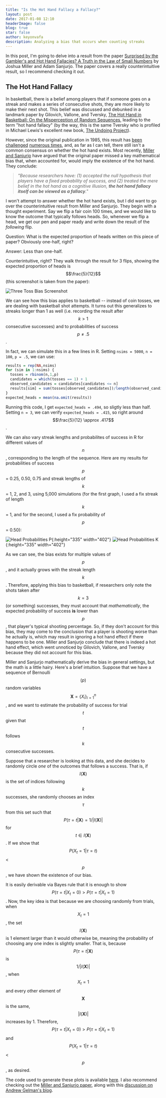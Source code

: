 ```yaml
---
title: "Is the Hot Hand Fallacy a Fallacy?"
layout: post
date: 2017-01-08 12:10
headerImage: false
blog: true
star: false
author: keyonvafa
description: Analyzing a bias that occurs when counting streaks
---
```


In this post, I'm going to delve into a result from the paper <a href='https://papers.ssrn.com/sol3/papers.cfm?abstract_id=2627354'>Surprised by the Gambler's and Hot Hand Fallacies? A Truth in the Law of Small Numbers</a> by Joshua Miller and Adam Sanjurjo. The paper covers a really counterintuitive result, so I recommend checking it out.

## The Hot Hand Fallacy

In basketball, there is a belief among players that if someone goes on a streak and makes a series of consecutive shots, they are more likely to make their next shot. This belief was discussed and debunked in a landmark paper by Gilovich, Vallone, and Tversky, <a href='http://wexler.free.fr/library/files/gilovich%20(1985)%20the%20hot%20hand%20in%20basketball.%20on%20the%20misperception%20of%20random%20sequences.pdf'>The Hot Hand in Basketball: On the Misperception of Random Sequences</a>, leading to the term "hot hand fallacy" (by the way, this is the same Tversky who is profiled in Michael Lewis's excellent new book, <a href='https://www.amazon.com/Undoing-Project-Friendship-Changed-Minds/dp/0393254593'>The Undoing Project</a>).

However, since the original publication in 1985, this result has <a href='http://www.sloansportsconference.com/wp-content/uploads/2014/02/2014_SSAC_The-Hot-Hand-A-New-Approach.pdf'>been challenged</a> <a href='http://www.cs.colorado.edu/~mozer/Teaching/syllabi/7782/readings/Bar-EliAvugosRaab2006.pdf'>numerous times</a>, and, as far as I can tell, there still isn't a common consensus on whether the hot hand exists. Most recently, <a href='https://papers.ssrn.com/sol3/papers.cfm?abstract_id=2627354'>Miller and Sanjurjo</a> have argued that the original paper missed a key mathematical bias that, when accounted for, would imply the existence of the hot hand. They conclude:

> _"Because researchers have: (1) accepted the null hypothesis that players have a fixed probability of success, and (2) treated the mere belief in the hot hand as a cognitive illusion, **the hot hand fallacy itself can be viewed as a fallacy**."_

I won't attempt to answer whether the hot hand exists, but I did want to go over the counterintuitive result from Miller and Sanjurjo. They begin with a thought experiment. Say we flip a fair coin 100 times, and we would like to know the outcome that typically follows heads. So, whenever we flip a head, we get our pen and paper ready and write down the result of the _following_ flip. 

Question: What is the expected proportion of heads written on this piece of paper? Obviously one-half, right?

Answer: Less than one-half. 

Counterintuitive, right? They walk through the result for 3 flips, showing the expected proportion of heads is $$\frac{5}{12}$$ (this screenshot is taken from the paper):

![Three Toss Bias Screenshot]({{site.base_url}}/assets/images/hot_hand_blog/three_toss_bias_screenshot.png)

We can see how this bias applies to basketball -- instead of coin tosses, we are dealing with basketball shot attempts. It turns out this generalizes to streaks longer than 1 as well (i.e. recording the result after $$k > 1$$ consecutive successes) and to probabilities of success $$p \neq .5$$. 

In fact, we can simulate this in a few lines in R. Setting `nsims = 5000`, `n = 100`, `p = .5`, we can use:


```r
results = rep(NA,nsims)
for (sim in 1:nsims) {
  tosses = rbinom(n,1,p)
  candidates = which(tosses == 1) + 1
  observed_candidates = candidates[candidates <= n]
  results[sim] = sum(tosses[observed_candidates])/length(observed_candidates)
}
expected_heads = mean(na.omit(results))
```

Running this code, I get `expected_heads = .494`, so sligtly less than half. Setting `n = 3`, we can verify `expected_heads = .415`, so right around $$\frac{5}{12} \approx .417$$. 

We can also vary streak lengths and probabilites of success in R for different values of $$n$$, corresponding to the length of the sequence. Here are my results for probabilities of success $$p$$ = 0.25, 0.50, 0.75 and streak lengths of $$k$$ = 1, 2, and 3, using 5,000 simulations (for the first graph, I used a fix streak of length $$k$$ = 1, and for the second, I used a fix probability of $$p$$ = 0.50):

![Head Probabilities P]({{site.base_url}}/assets/images/hot_hand_blog/head_prop_p.png){:height="335" width="402"}
![Head Probabilities K]({{site.base_url}}/assets/images/hot_hand_blog/head_prop_k.png){:height="335" width="402"}

As we can see, the bias exists for multiple values of $$p$$, and it actually grows with the streak length $$k$$. Therefore, applying this bias to basketball, if researchers only note the shots taken after $$k = 3$$ (or something) successes, they must account that _mathematically_, the expected probability of success **is** lower than $$p$$, that player's typical shooting percentage. So, if they don't account for this bias, they may come to the conclusion that a player is shooting worse than he actually is, which may result in ignoring a hot hand effect if there happens to be one. Miller and Sanjurjo conclude that there is indeed a hot hand effect, which went unnoticed by Gilovich, Vallone, and Tversky because they did not account for this bias.

Miller and Sanjurjo mathematically derive the bias in general settings, but the math is a little hairy. Here's a brief intuition. Suppose that we have a sequence of Bernoulli$$(p)$$ random variables $$\boldsymbol X = \{X_i\}_{i=1}^n$$, and we want to estimate the probability of success for trial $$t$$ given that $$t$$ follows $$k$$ consecutive successes. 

Suppose that a researcher is looking at this data, and she decides to randomly circle _one_ of the outcomes that follows a success. That is, if $$I(\boldsymbol X)$$ is the set of indices following $$k$$ successes, she randomly chooses an index $$\tau$$ from this set such that $$P(\tau = t \vert \boldsymbol X) = 1/\vert I(\boldsymbol X)\vert$$ for $$t \in I(\boldsymbol X)$$. If we show that $$P(X_{t} = 1 \vert \tau = t)$$ < $$p$$, we have shown the existence of our bias. 

It is easily derivable via Bayes rule that it is enough to show $$P(\tau = t \vert X_t = 0) > P(\tau = t \vert X_t = 1)$$. Now, the key idea is that because we are choosing randomly from trials, when $$X_t = 1$$, the set $$I(\boldsymbol X)$$ is 1 element larger than it would otherwise be, meaning the probability of choosing any one index is slightly smaller. That is, because $$P(\tau = t \vert \boldsymbol X)$$ is $$1/\vert I(\boldsymbol X) \vert$$, when $$X_t = 1$$ and every other element of $$\boldsymbol X$$ is the same, $$\vert I(\boldsymbol X) \vert$$ increases by 1. Therefore, $$P(\tau = t \vert X_t = 0) > P(\tau = t \vert X_t = 1)$$ and $$P(X_{t} = 1 \vert \tau = t)$$ < $$p$$, as desired.


The code used to generate these plots is available <a href='https://github.com/keyonvafa/hot-hand-blog'>here</a>. I also recommend checking out the <a href='https://papers.ssrn.com/sol3/papers.cfm?abstract_id=2627354'>Miller and Sanjurjo paper</a>, along with this <a href='http://andrewgelman.com/2015/07/09/hey-guess-what-there-really-is-a-hot-hand/'>discussion on Andrew Gelman's blog</a>. 